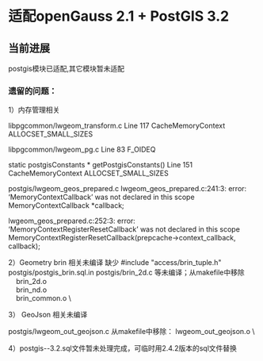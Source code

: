 # 适配openGauss 2.1 + PostGIS 3.2

## 当前进展
postgis模块已适配,其它模块暂未适配

### 遗留的问题：

1）内存管理相关

libpgcommon/lwgeom_transform.c
Line 117 
CacheMemoryContext
ALLOCSET_SMALL_SIZES


libpgcommon/lwgeom_pg.c
Line 83
F_OIDEQ

static postgisConstants *
getPostgisConstants()
Line 151
CacheMemoryContext
ALLOCSET_SMALL_SIZES

postgis/lwgeom_geos_prepared.c
lwgeom_geos_prepared.c:241:3: error: ‘MemoryContextCallback’ was not declared in this scope    MemoryContextCallback *callback;

lwgeom_geos_prepared.c:252:3: error: ‘MemoryContextRegisterResetCallback’ was not declared in this scope
   MemoryContextRegisterResetCallback(prepcache->context_callback, callback);

2）Geometry brin 相关未编译
缺少  #include "access/brin_tuple.h"
postgis/postgis_brin.sql.in
postgis/brin_2d.c 等未编译；从makefile中移除
    brin_2d.o \
    brin_nd.o \
    brin_common.o \

3） GeoJson 相关未编译

postgis/lwgeom_out_geojson.c
从makefile中移除：
lwgeom_out_geojson.o \

4）postgis--3.2.sql文件暂未处理完成，可临时用2.4.2版本的sql文件替换
